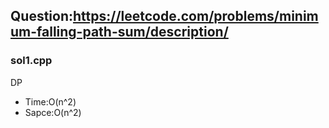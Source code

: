 ## Question:https://leetcode.com/problems/minimum-falling-path-sum/description/

### sol1.cpp
DP

* Time:O(n^2)
* Sapce:O(n^2)
